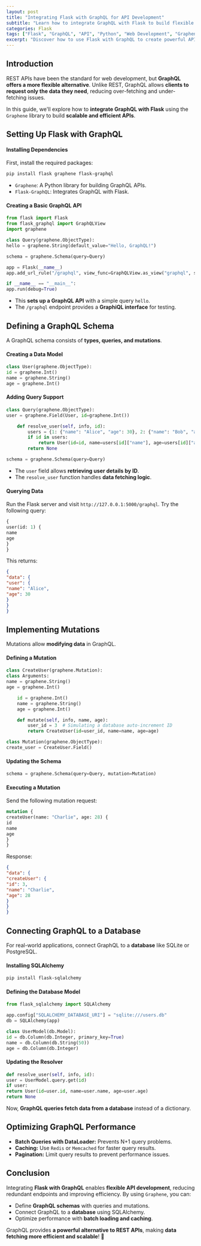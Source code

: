 ```yaml
---
layout: post
title: "Integrating Flask with GraphQL for API Development"
subtitle: "Learn how to integrate GraphQL with Flask to build flexible and efficient APIs"
categories: Flask
tags: ["Flask", "GraphQL", "API", "Python", "Web Development", "Graphene"]
excerpt: "Discover how to use Flask with GraphQL to create powerful APIs. Learn about Graphene, schema design, query handling, and optimizations."
---
```


## Introduction

REST APIs have been the standard for web development, but **GraphQL offers a more flexible alternative**. Unlike REST, GraphQL allows **clients to request only the data they need**, reducing over-fetching and under-fetching issues.

In this guide, we'll explore how to **integrate GraphQL with Flask** using the `Graphene` library to build **scalable and efficient APIs**.

## Setting Up Flask with GraphQL

#### Installing Dependencies

First, install the required packages:

```sh
pip install flask graphene flask-graphql
```

- `Graphene`: A Python library for building GraphQL APIs.
- `Flask-GraphQL`: Integrates GraphQL with Flask.

#### Creating a Basic GraphQL API

```python
from flask import Flask
from flask_graphql import GraphQLView
import graphene

class Query(graphene.ObjectType):
hello = graphene.String(default_value="Hello, GraphQL!")

schema = graphene.Schema(query=Query)

app = Flask(__name__)
app.add_url_rule("/graphql", view_func=GraphQLView.as_view("graphql", schema=schema, graphiql=True))

if __name__ == "__main__":
app.run(debug=True)
```

- This **sets up a GraphQL API** with a simple query `hello`.
- The `/graphql` endpoint provides a **GraphiQL interface** for testing.

## Defining a GraphQL Schema

A GraphQL schema consists of **types, queries, and mutations**.

#### Creating a Data Model

```python
class User(graphene.ObjectType):
id = graphene.Int()
name = graphene.String()
age = graphene.Int()
```

#### Adding Query Support

```python
class Query(graphene.ObjectType):
user = graphene.Field(User, id=graphene.Int())

    def resolve_user(self, info, id):
        users = {1: {"name": "Alice", "age": 30}, 2: {"name": "Bob", "age": 25}}
        if id in users:
            return User(id=id, name=users[id]["name"], age=users[id]["age"])
        return None

schema = graphene.Schema(query=Query)
```

- The `user` field allows **retrieving user details by ID**.
- The `resolve_user` function handles **data fetching logic**.

#### Querying Data

Run the Flask server and visit `http://127.0.0.1:5000/graphql`. Try the following query:

```graphql
{
user(id: 1) {
name
age
}
}
```

This returns:

```json
{
"data": {
"user": {
"name": "Alice",
"age": 30
}
}
}
```

## Implementing Mutations

Mutations allow **modifying data** in GraphQL.

#### Defining a Mutation

```python
class CreateUser(graphene.Mutation):
class Arguments:
name = graphene.String()
age = graphene.Int()

    id = graphene.Int()
    name = graphene.String()
    age = graphene.Int()

    def mutate(self, info, name, age):
        user_id = 3  # Simulating a database auto-increment ID
        return CreateUser(id=user_id, name=name, age=age)

class Mutation(graphene.ObjectType):
create_user = CreateUser.Field()
```

#### Updating the Schema

```python
schema = graphene.Schema(query=Query, mutation=Mutation)
```

#### Executing a Mutation

Send the following mutation request:

```graphql
mutation {
createUser(name: "Charlie", age: 28) {
id
name
age
}
}
```

Response:

```json
{
"data": {
"createUser": {
"id": 3,
"name": "Charlie",
"age": 28
}
}
}
```

## Connecting GraphQL to a Database

For real-world applications, connect GraphQL to a **database** like SQLite or PostgreSQL.

#### Installing SQLAlchemy

```sh
pip install flask-sqlalchemy
```

#### Defining the Database Model

```python
from flask_sqlalchemy import SQLAlchemy

app.config["SQLALCHEMY_DATABASE_URI"] = "sqlite:///users.db"
db = SQLAlchemy(app)

class UserModel(db.Model):
id = db.Column(db.Integer, primary_key=True)
name = db.Column(db.String(50))
age = db.Column(db.Integer)
```

#### Updating the Resolver

```python
def resolve_user(self, info, id):
user = UserModel.query.get(id)
if user:
return User(id=user.id, name=user.name, age=user.age)
return None
```

Now, **GraphQL queries fetch data from a database** instead of a dictionary.

## Optimizing GraphQL Performance

- **Batch Queries with DataLoader:** Prevents N+1 query problems.
- **Caching:** Use `Redis` or `Memcached` for faster query results.
- **Pagination:** Limit query results to prevent performance issues.

## Conclusion

Integrating **Flask with GraphQL** enables **flexible API development**, reducing redundant endpoints and improving efficiency. By using `Graphene`, you can:

- Define **GraphQL schemas** with queries and mutations.
- Connect GraphQL to a **database** using SQLAlchemy.
- Optimize performance with **batch loading and caching**.

GraphQL provides **a powerful alternative to REST APIs**, making **data fetching more efficient and scalable**! 🚀  
